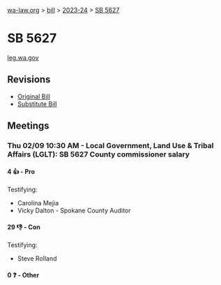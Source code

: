 [wa-law.org](/) > [bill](/bill/) > [2023-24](/bill/2023-24/) > [SB 5627](/bill/2023-24/sb/5627/)

# SB 5627
[leg.wa.gov](https://app.leg.wa.gov/billsummary?BillNumber=5627&Year=2023&Initiative=false)

## Revisions
* [Original Bill](1/)
* [Substitute Bill](S/)

## Meetings
### Thu 02/09 10:30 AM - Local Government, Land Use & Tribal Affairs (LGLT): SB 5627 County commissioner salary
#### 4 👍 - Pro
Testifying:
* Carolina Mejia
* Vicky Dalton - Spokane County Auditor

#### 29 👎 - Con
Testifying:
* Steve Rolland

#### 0 ❓ - Other
